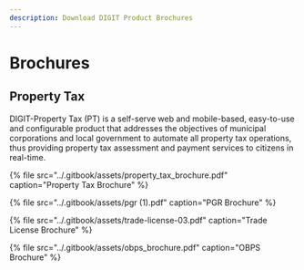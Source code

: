 ```yaml
---
description: Download DIGIT Product Brochures
---
```


# Brochures

## Property Tax

DIGIT-Property Tax \(PT\) is a self-serve web and mobile-based, easy-to-use and configurable product that addresses the objectives of municipal corporations and local government to automate all property tax operations, thus providing property tax assessment and payment services to citizens in real-time.

{% file src="../.gitbook/assets/property\_tax\_brochure.pdf" caption="Property Tax Brochure" %}

{% file src="../.gitbook/assets/pgr \(1\).pdf" caption="PGR Brochure" %}

{% file src="../.gitbook/assets/trade-license-03.pdf" caption="Trade License Brochure" %}

{% file src="../.gitbook/assets/obps\_brochure.pdf" caption="OBPS Brochure" %}

